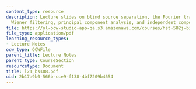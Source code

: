 ```yaml
---
content_type: resource
description: Lecture slides on blind source separation, the Fourier transform, non-causal
  Wiener filtering, principal component analysis, and independent component analysis.
file: https://ol-ocw-studio-app-qa.s3.amazonaws.com/courses/hst-582j-biomedical-signal-and-image-processing-spring-2007/2b17a9b0566bcce9f1384bf7209b4654_l21_bss08.pdf
file_type: application/pdf
learning_resource_types:
- Lecture Notes
ocw_type: OCWFile
parent_title: Lecture Notes
parent_type: CourseSection
resourcetype: Document
title: l21_bss08.pdf
uid: 2b17a9b0-566b-cce9-f138-4bf7209b4654
---
```

